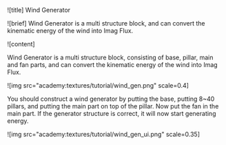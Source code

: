 ![title]
Wind Generator

![brief]
Wind Generator is a multi structure block, and can convert the kinematic energy of the wind into Imag Flux.

![content]

Wind Generator is a multi structure block, consisting of base, pillar, main and fan parts, and can convert the kinematic energy of the wind into Imag Flux.

![img src="academy:textures/tutorial/wind_gen.png" scale=0.4]

You should construct a wind generator by putting the base, putting 8~40 pillars, and putting the main part on top of the pillar. Now put the fan 
in the main part. If the generator structure is correct, it will now start generating energy.

![img src="academy:textures/tutorial/wind_gen_ui.png" scale=0.35]
